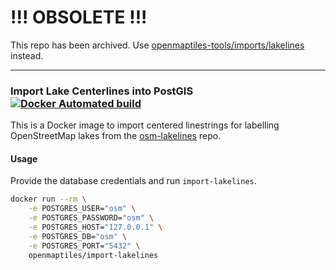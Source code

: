 # !!! OBSOLETE !!!

This repo has been archived. Use [openmaptiles-tools/imports/lakelines](https://github.com/openmaptiles/openmaptiles-tools/tree/master/imports/lakelines) instead.

-----

### Import Lake Centerlines into PostGIS [![Docker Automated build](https://img.shields.io/docker/automated/openmaptiles/import-lakelines.svg?maxAge=2592000)]()

This is a Docker image to import centered linestrings for labelling OpenStreetMap lakes from the [osm-lakelines](https://github.com/lukasmartinelli/osm-lakelines) repo.

#### Usage

Provide the database credentials and run `import-lakelines`.

```bash
docker run --rm \
    -e POSTGRES_USER="osm" \
    -e POSTGRES_PASSWORD="osm" \
    -e POSTGRES_HOST="127.0.0.1" \
    -e POSTGRES_DB="osm" \
    -e POSTGRES_PORT="5432" \
    openmaptiles/import-lakelines
```
